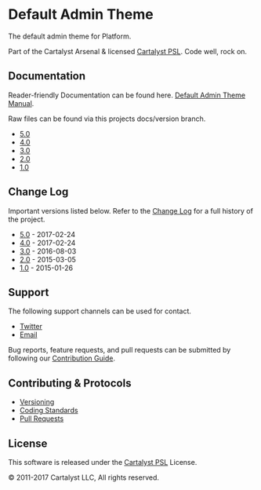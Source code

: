 # Default Admin Theme

The default admin theme for Platform.

Part of the Cartalyst Arsenal & licensed [Cartalyst PSL](LICENSE). Code well, rock on.

## Documentation

Reader-friendly Documentation can be found here. [Default Admin Theme Manual](https://cartalyst.com/manual/theme-default-admin).

Raw files can be found via this projects docs/version branch.

- [5.0](https://github.com/cartalyst/theme-default-admin/tree/docs/5.0)
- [4.0](https://github.com/cartalyst/theme-default-admin/tree/docs/4.0)
- [3.0](https://github.com/cartalyst/theme-default-admin/tree/docs/3.0)
- [2.0](https://github.com/cartalyst/theme-default-admin/tree/docs/2.0)
- [1.0](https://github.com/cartalyst/theme-default-admin/tree/docs/1.0)

## Change Log

Important versions listed below. Refer to the [Change Log](CHANGELOG.md) for a full history of the project.

- [5.0](CHANGELOG.md) - 2017-02-24
- [4.0](CHANGELOG.md) - 2017-02-24
- [3.0](CHANGELOG.md) - 2016-08-03
- [2.0](CHANGELOG.md) - 2015-03-05
- [1.0](CHANGELOG.md) - 2015-01-26

## Support

The following support channels can be used for contact.

- [Twitter](https://twitter.com/cartalyst)
- [Email](mailto:help@cartalyst.com)

Bug reports, feature requests, and pull requests can be submitted by following our [Contribution Guide](CONTRIBUTING.md).

## Contributing & Protocols

- [Versioning](CONTRIBUTING.md#versioning)
- [Coding Standards](CONTRIBUTING.md#coding-standards)
- [Pull Requests](CONTRIBUTING.md#pull-requests)

## License

This software is released under the [Cartalyst PSL](LICENSE) License.

© 2011-2017 Cartalyst LLC, All rights reserved.
